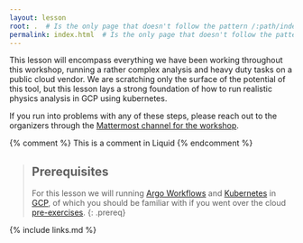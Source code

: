 ```yaml
---
layout: lesson
root: .  # Is the only page that doesn't follow the pattern /:path/index.html
permalink: index.html  # Is the only page that doesn't follow the pattern /:path/index.html
---
```

This lesson will encompass everything we have been working throughout this workshop, running a rather complex analysis and heavy duty tasks on a public cloud vendor. We are scratching only the surface of the potential of this tool, but this lesson lays a strong foundation of how to run realistic physics analysis in GCP using kubernetes.

If you run into problems with any of these steps, please reach out to the organizers through the [Mattermost channel for the workshop](https://mattermost.web.cern.ch/cmsodws2022/channels/cloud-computing-lesson).

<!-- this is an html comment -->

{% comment %} This is a comment in Liquid {% endcomment %}

> ## Prerequisites
>
> For this lesson we will running [Argo Workflows](https://argoproj.github.io/workflows/) and 
> [Kubernetes](https://kubernetes.io) in [GCP](https://cloud.google.com), 
> of which you should be familiar with if you went over the 
> cloud [pre-exercises](https://cms-opendata-workshop.github.io/workshop2022-lesson-introcloud/).
{: .prereq}

{% include links.md %}
